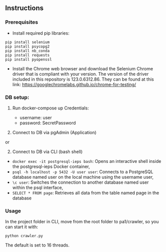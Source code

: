 
  

## Instructions


### Prerequisites
-  Install required pip libraries:
```
pip install selenium
pip install psycopg2
pip install nb_conda
pip install requests
pip install pyopenssl
```
-  Install the Chrome web browser and download the Selenium Chrome driver that is compliant with your version. The version of the driver included in this repository is 123.0.6312.86.
They can be found at this link: https://googlechromelabs.github.io/chrome-for-testing/

### DB setup:

  

1. Run docker-compose up
    Credentials:
    - username: user
    - password: SecretPassword

2. Connect to DB via pgAdmin (Application)


  
or

  

2. Connect to DB via CLI (bash shell)

  

- ``docker exec -it postgresql-ieps bash``: Opens an interactive shell inside the postgresql-ieps Docker container,
- ``psql -h localhost -p 5432 -U user user``: Connects to a PostgreSQL database named user on the local machine using the username user,
- ``\c user``: Switches the connection to another database named user within the psql interface,
- ``SELECT * FROM page``: Retrieves all data from the table named page in the database

### Usage
In the project folder in CLI, move from the root folder to pa1/crawler, so you can start it with:

```
python crawler.py
```
The default is set to 16 threads.
